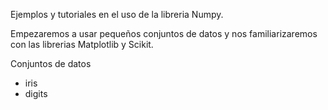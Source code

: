 Ejemplos y tutoriales en el uso de la libreria Numpy.

Empezaremos a usar pequeños conjuntos de datos y nos familiarizaremos con las librerias Matplotlib y Scikit.

Conjuntos de datos

* iris
* digits
